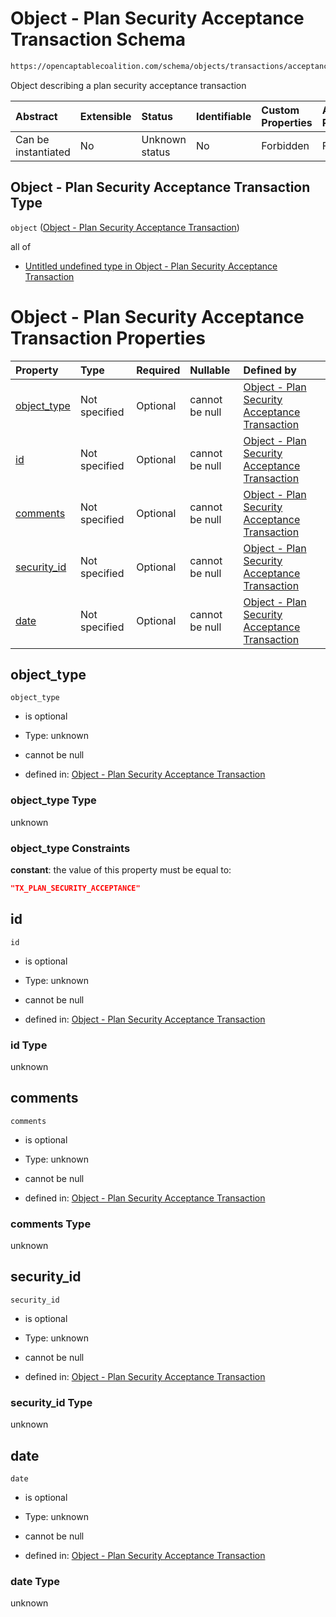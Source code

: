 # Object - Plan Security Acceptance Transaction Schema

```txt
https://opencaptablecoalition.com/schema/objects/transactions/acceptance/plan_security_acceptance
```

Object describing a plan security acceptance transaction

| Abstract            | Extensible | Status         | Identifiable | Custom Properties | Additional Properties | Access Restrictions | Defined In                                                                                                                                   |
| :------------------ | :--------- | :------------- | :----------- | :---------------- | :-------------------- | :------------------ | :------------------------------------------------------------------------------------------------------------------------------------------- |
| Can be instantiated | No         | Unknown status | No           | Forbidden         | Forbidden             | none                | [PlanSecurityAcceptance.schema.json](../../schema/objects/transactions/acceptance/PlanSecurityAcceptance.schema.json "open original schema") |

## Object - Plan Security Acceptance Transaction Type

`object` ([Object - Plan Security Acceptance Transaction](plansecurityacceptance.md))

all of

*   [Untitled undefined type in Object - Plan Security Acceptance Transaction](plansecurityacceptance-allof-0.md "check type definition")

# Object - Plan Security Acceptance Transaction Properties

| Property                    | Type          | Required | Nullable       | Defined by                                                                                                                                                                                                                    |
| :-------------------------- | :------------ | :------- | :------------- | :---------------------------------------------------------------------------------------------------------------------------------------------------------------------------------------------------------------------------- |
| [object_type](#object_type) | Not specified | Optional | cannot be null | [Object - Plan Security Acceptance Transaction](plansecurityacceptance-properties-object_type.md "https://opencaptablecoalition.com/schema/objects/transactions/acceptance/plan_security_acceptance#/properties/object_type") |
| [id](#id)                   | Not specified | Optional | cannot be null | [Object - Plan Security Acceptance Transaction](plansecurityacceptance-properties-id.md "https://opencaptablecoalition.com/schema/objects/transactions/acceptance/plan_security_acceptance#/properties/id")                   |
| [comments](#comments)       | Not specified | Optional | cannot be null | [Object - Plan Security Acceptance Transaction](plansecurityacceptance-properties-comments.md "https://opencaptablecoalition.com/schema/objects/transactions/acceptance/plan_security_acceptance#/properties/comments")       |
| [security_id](#security_id) | Not specified | Optional | cannot be null | [Object - Plan Security Acceptance Transaction](plansecurityacceptance-properties-security_id.md "https://opencaptablecoalition.com/schema/objects/transactions/acceptance/plan_security_acceptance#/properties/security_id") |
| [date](#date)               | Not specified | Optional | cannot be null | [Object - Plan Security Acceptance Transaction](plansecurityacceptance-properties-date.md "https://opencaptablecoalition.com/schema/objects/transactions/acceptance/plan_security_acceptance#/properties/date")               |

## object_type



`object_type`

*   is optional

*   Type: unknown

*   cannot be null

*   defined in: [Object - Plan Security Acceptance Transaction](plansecurityacceptance-properties-object_type.md "https://opencaptablecoalition.com/schema/objects/transactions/acceptance/plan_security_acceptance#/properties/object_type")

### object_type Type

unknown

### object_type Constraints

**constant**: the value of this property must be equal to:

```json
"TX_PLAN_SECURITY_ACCEPTANCE"
```

## id



`id`

*   is optional

*   Type: unknown

*   cannot be null

*   defined in: [Object - Plan Security Acceptance Transaction](plansecurityacceptance-properties-id.md "https://opencaptablecoalition.com/schema/objects/transactions/acceptance/plan_security_acceptance#/properties/id")

### id Type

unknown

## comments



`comments`

*   is optional

*   Type: unknown

*   cannot be null

*   defined in: [Object - Plan Security Acceptance Transaction](plansecurityacceptance-properties-comments.md "https://opencaptablecoalition.com/schema/objects/transactions/acceptance/plan_security_acceptance#/properties/comments")

### comments Type

unknown

## security_id



`security_id`

*   is optional

*   Type: unknown

*   cannot be null

*   defined in: [Object - Plan Security Acceptance Transaction](plansecurityacceptance-properties-security_id.md "https://opencaptablecoalition.com/schema/objects/transactions/acceptance/plan_security_acceptance#/properties/security_id")

### security_id Type

unknown

## date



`date`

*   is optional

*   Type: unknown

*   cannot be null

*   defined in: [Object - Plan Security Acceptance Transaction](plansecurityacceptance-properties-date.md "https://opencaptablecoalition.com/schema/objects/transactions/acceptance/plan_security_acceptance#/properties/date")

### date Type

unknown
